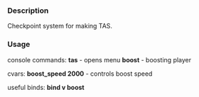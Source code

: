 ### Description
Checkpoint system for making TAS.

### Usage
console commands:
**tas** - opens menu
**boost** - boosting player

cvars:
**boost_speed 2000** - controls boost speed

useful binds:
**bind v boost**
